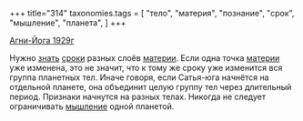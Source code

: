 +++
title="314"
taxonomies.tags = [
 "тело",
 "материя",
 "познание",
 "срок",
 "мышление",
 "планета",
]
+++

[Агни-Йога 1929г](/agni/1929)

Нужно [знать](/tags/познание) [сроки](/tags/[срок](/tags/срок)) разных слоёв [материи](/tags/материя). Если одна точка [материи](/tags/материя) уже изменена, это не значит, что к тому же сроку уже изменится вся группа планетных тел. Иначе говоря, если Сатья-юга начнётся на отдельной планете, она объединит целую группу тел через длительный период. Признаки начнутся на разных телах. Никогда не следует ограничивать [мышление](/tags/мышление) одной планетой.